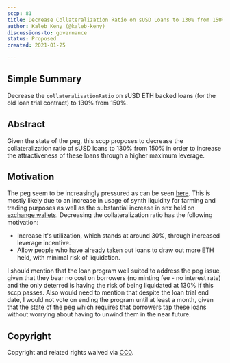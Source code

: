 ```yaml
---
sccp: 81
title: Decrease Collateralization Ratio on sUSD Loans to 130% from 150%
author: Kaleb Keny (@kaleb-keny)
discussions-to: governance
status: Proposed
created: 2021-01-25

---
```


<!--You can leave these HTML comments in your merged SCCP and delete the visible duplicate text guides, they will not appear and may be helpful to refer to if you edit it again. This is the suggested template for new SCCPs. Note that an SCCP number will be assigned by an editor. When opening a pull request to submit your SCCP, please use an abbreviated title in the filename, `sccp-draft_title_abbrev.md`. The title should be 44 characters or less.-->

## Simple Summary

<!--"If you can't explain it simply, you don't understand it well enough." Provide a simplified and layman-accessible explanation of the SCCP.-->

Decrease the `collateralisationRatio` on sUSD ETH backed loans (for the old loan trial contract) to 130% from 150%.

## Abstract

<!--A short (~200 word) description of the variable change proposed.-->

Given the state of the peg, this sccp proposes to decrease the collateralization ratio of sUSD loans to 130% from 150% in order to increase the attractiveness of these loans through a higher maximum leverage.

## Motivation

<!--The motivation is critical for SCCPs that want to update variables within Synthetix. It should clearly explain why the existing variable is not incentive aligned. SCCP submissions without sufficient motivation may be rejected outright.-->

The peg seem to be increasingly pressured as can be seen [here](https://www.curve.fi/trade/susdv2/SUSD-USDC/4h). 
This is mostly likely due to an increase in usage of synth liquidity for farming and trading purposes as well as the substantial increase in snx held on [exchange wallets](https://snx.watch/holders).
Decreasing the collateralization ratio has the following motivation:
 - Increase it's utilization, which stands at around 30%, through increased leverage incentive.
 - Allow people who have already taken out loans to draw out more ETH held, with minimal risk of liquidation.

I should mention that the loan program well suited to address the peg issue, given that they bear no cost on borrowers (no minting fee - no interest rate) and the only deterred is having the risk of being liquidated at 130% if this sccp passes.
Also would need to mention that despite the loan trial end date, I would not vote on ending the program until at least a month, given that the state of the peg which requires that borrowers tap these loans without worrying about having to unwind them in the near future.


## Copyright

Copyright and related rights waived via [CC0](https://creativecommons.org/publicdomain/zero/1.0/).